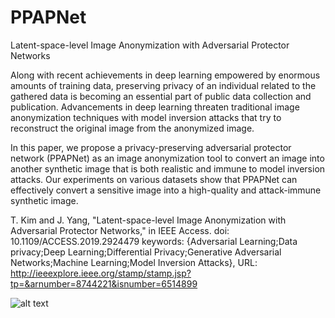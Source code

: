 # PPAPNet
Latent-space-level Image Anonymization
with Adversarial Protector Networks

Along with recent achievements in deep learning empowered by enormous amounts of training data, preserving privacy of an individual related to the gathered data is becoming an essential part of public data collection and publication. Advancements in deep learning threaten traditional image anonymization techniques with model inversion attacks that try to reconstruct the original image from the anonymized image. 

In this paper, we propose a privacy-preserving adversarial protector network (PPAPNet) as an image anonymization tool to convert an image into another synthetic image that is both realistic and immune to model inversion attacks. Our experiments on various datasets show that PPAPNet can effectively convert a sensitive image into a high-quality and attack-immune synthetic image. 

T. Kim and J. Yang, "Latent-space-level Image Anonymization with Adversarial Protector Networks," in IEEE Access.
doi: 10.1109/ACCESS.2019.2924479
keywords: {Adversarial Learning;Data privacy;Deep Learning;Differential Privacy;Generative Adversarial Networks;Machine Learning;Model Inversion Attacks},
URL: http://ieeexplore.ieee.org/stamp/stamp.jsp?tp=&arnumber=8744221&isnumber=6514899

![alt text](https://github.com/tgisaturday/PPAP/blob/master/figure1.png)
